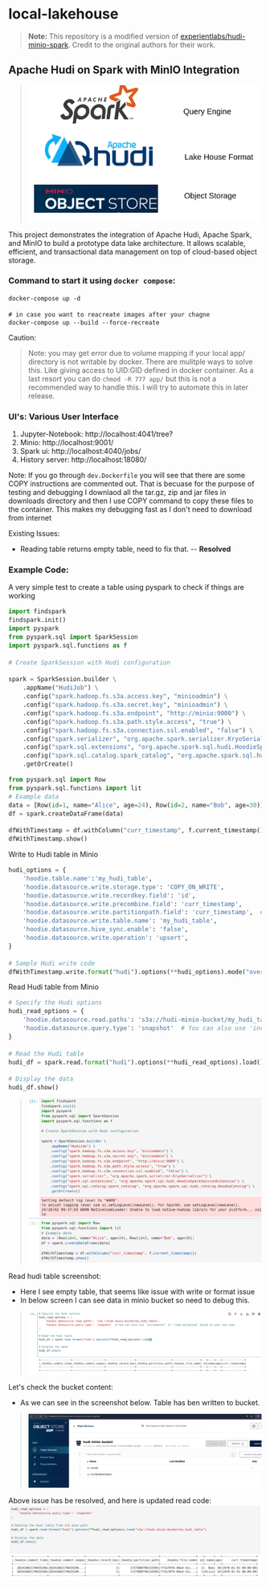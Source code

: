 # local-lakehouse

> **Note:** This repository is a modified version of [experientlabs/hudi-minio-spark](https://github.com/experientlabs/hudi-minio-spark). Credit to the original authors for their work.

## Apache Hudi on Spark with MinIO Integration

> ![img.png](images/architecture.png)

This project demonstrates the integration of Apache Hudi, Apache Spark, and MinIO to build a prototype data lake architecture. 
It allows scalable, efficient, and transactional data management on top of cloud-based object storage.


### Command to start it using `docker compose`:

``` commandline
docker-compose up -d

# in case you want to reacreate images after your chagne
docker-compose up --build --force-recreate
 ```

Caution:
> Note: you may get error due to volume mapping if your local app/ directory is not writable by docker. There are mulitple ways to solve this. 
> Like giving access to UID:GID defined in docker container. 
> As a last resort you can do `chmod -R 777 app/` but this is not a recommended way to handle this. 
> I will try to automate this in later release. 

### UI's: Various User Interface

1. Jupyter-Notebook: http://localhost:4041/tree?
2. Minio: http://localhost:9001/
3. Spark ui: http://localhost:4040/jobs/
4. History server: http://localhost:18080/



Note: If you go through `dev.Dockerfile` you will see that there are some COPY instructions are commented out.
That is becuase for the purpose of testing and debugging I downlaod all the tar.gz, zip and jar files in downloads directory
and then I use COPY command to copy these files to the container. This makes my debugging fast as I don't need to download from internet


Existing Issues: 
- Reading table returns empty table, need to fix that.   -- **Resolved**



### Example Code: 
A very simple test to create a table using pyspark
to check if things are working

```python
import findspark
findspark.init()
import pyspark
from pyspark.sql import SparkSession
import pyspark.sql.functions as f

# Create SparkSession with Hudi configuration

spark = SparkSession.builder \
    .appName("HudiJob") \
    .config("spark.hadoop.fs.s3a.access.key", "minioadmin") \
    .config("spark.hadoop.fs.s3a.secret.key", "minioadmin") \
    .config("spark.hadoop.fs.s3a.endpoint", "http://minio:9000") \
    .config("spark.hadoop.fs.s3a.path.style.access", "true") \
    .config("spark.hadoop.fs.s3a.connection.ssl.enabled", "false") \
    .config("spark.serializer", "org.apache.spark.serializer.KryoSerializer") \
    .config("spark.sql.extensions", "org.apache.spark.sql.hudi.HoodieSparkSessionExtension") \
    .config("spark.sql.catalog.spark_catalog", "org.apache.spark.sql.hudi.catalog.HoodieCatalog") \
    .getOrCreate()
```


```python
from pyspark.sql import Row
from pyspark.sql.functions import lit
# Example data
data = [Row(id=1, name="Alice", age=24), Row(id=2, name="Bob", age=30)]
df = spark.createDataFrame(data)

dfWithTimestamp = df.withColumn("curr_timestamp", f.current_timestamp())
dfWithTimestamp.show()

```

Write to Hudi table in Minio

```python
hudi_options = {
    'hoodie.table.name':'my_hudi_table',
    'hoodie.datasource.write.storage.type': 'COPY_ON_WRITE',
    'hoodie.datasource.write.recordkey.field': 'id',
    'hoodie.datasource.write.precombine.field': 'curr_timestamp',
    'hoodie.datasource.write.partitionpath.field': 'curr_timestamp',  # Consider changing this
    'hoodie.datasource.write.table.name': 'my_hudi_table',
    'hoodie.datasource.hive_sync.enable': 'false',
    'hoodie.datasource.write.operation': 'upsert',
}

# Sample Hudi write code
dfWithTimestamp.write.format("hudi").options(**hudi_options).mode("overwrite").save("s3a://hudi-minio-bucket/my_hudi_table")
```

Read Hudi table from Minio
```python
# Specify the Hudi options
hudi_read_options = {
    'hoodie.datasource.read.paths': 's3a://hudi-minio-bucket/my_hudi_table',
    'hoodie.datasource.query.type': 'snapshot'  # You can also use 'incremental' or 'read_optimized' based on your use case
}

# Read the Hudi table
hudi_df = spark.read.format("hudi").options(**hudi_read_options).load()

# Display the data
hudi_df.show()
```

> ![img.png](images/jupyter-spark-session.png)

Read hudi table screenshot:
- Here I see empty table, that seems like issue with write or format issue 
- In below screen I can see data in minio bucket so need to debug this. 
> ![img.png](images/read-hudi-table.png)

Let's check the bucket content: 
- As we can see in the screenshot below. Table has ben written to bucket.

> ![img.png](images/minio-ui-bucket-content.png)

Above issue has be resolved, and here is updated read code:
![img.png](images/hudi-table-read-updated.png)